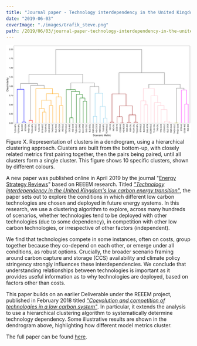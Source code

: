 ```yaml
---
title: "Journal paper - Technology interdependency in the United Kingdom's low carbon energy transition"
date: "2019-06-03"
coverImage: "./images/Grafik_steve.png"
path: /2019/06/03/journal-paper-technology-interdependency-in-the-united-kingdoms-low-carbon-energy-transition/
---
```


![Representation of clusters in a dendrogram](./images/Grafik_steve.png) Figure X. Representation of clusters in a dendrogram, using a hierarchical clustering approach. Clusters are built from the bottom-up, with closely related metrics first pairing together, then the pairs being paired, until all clusters form a single cluster. This figure shows 10 specific clusters, shown by different colours.

A new paper was published online in April 2019 by the journal "[Energy Strategy Reviews](https://www.journals.elsevier.com/energy-strategy-reviews)" based on REEEM research. Titled [_"Technology interdependency in the United Kingdom's low carbon energy transition"_](https://authors.elsevier.com/sd/article/S2211467X1930029X), the paper sets out to explore the conditions in which different low carbon technologies are chosen and deployed in future energy systems. In this research, we use a clustering algorithm to explore, across many hundreds of scenarios, whether technologies tend to be deployed with other technologies (due to some dependency), in competition with other low carbon technologies, or irrespective of other factors (independent).

We find that technologies compete in some instances, often on costs, group together because they co-depend on each other, or emerge under all conditions, as robust options. Crucially, the broader scenario framing around carbon capture and storage (CCS) availability and climate policy stringency strongly influences these interdependencies. We conclude that understanding relationships between technologies is important as it provides useful information as to why technologies are deployed, based on factors other than costs.

This paper builds on an earlier Deliverable under the REEEM project, published in February 2018 titled [_"Coevolution and competition of technologies in a low carbon system"_](https://www.reeem.org/wp-content/uploads/2018/07/REEEM-D2.4-Technologies-in-Low-Carbon-System.pdf). In particular, it extends the analysis to use a hierarchical clustering algorithm to systematically determine technology dependency. Some illustrative results are shown in the dendrogram above, highlighting how different model metrics cluster.

The full paper can be found [here](https://authors.elsevier.com/sd/article/S2211467X1930029X).
